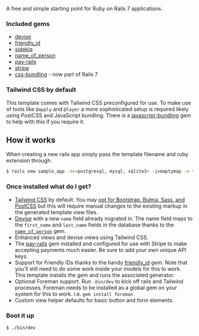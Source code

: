 A free and simple starting point for Ruby on Rails 7 applications.

### Included gems

- [devise](https://github.com/plataformatec/devise)
- [friendly_id](https://github.com/norman/friendly_id)
- [sidekiq](https://github.com/mperham/sidekiq)
- [name_of_person](https://github.com/basecamp/name_of_person)
- [pay-rails](https://github.com/pay-rails/pay)
- [stripe](https://github.com/stripe/stripe-ruby)
- [css-bundling](https://github.com/rails/cssbundling-rails) - now part of Rails 7

### Tailwind CSS by default

This template comes with Tailwind CSS preconfigured for use. To make use of tools like `@apply` and `@layer` a more sophisticated setup is required likely using PostCSS and JavaScript bundling. There is a [javascript-bundling](https://github.com/rails/jsbundling-rails) gem to help with this if you require it.

## How it works

When creating a new rails app simply pass the template filename and ruby extension through.

```bash
$ rails new sample_app -d=<postgresql, mysql, sqlite3> -j=emptymap -m template.rb
```

### Once installed what do I get?

- [Tailwind CSS](https://tailwind.com) by default. You may [opt for Bootstrap, Bulma, Sass, and PostCSS](https://github.com/rails/cssbundling-rails#installation) but this will require manual changes to the existing markup in the generated template view files.
- [Devise](https://github.com/plataformatec/devise) with a new `name` field already migrated in. The name field maps to the `first_name` and `last_name` fields in the database thanks to the [`name_of_person`](https://github.com/basecamp/name_of_person) gem.
- Enhanced views and devise views using Tailwind CSS.
- The [pay-rails](https://github.com/pay-rails/pay) gem installed and configured for use with Stripe to make accepting payments much easier. Be sure to add your own unique API keys.
- Support for Friendly IDs thanks to the handy [friendly_id](https://github.com/norman/friendly_id) gem. Note that you'll still need to do some work inside your models for this to work. This template installs the gem and runs the associated generator.
- Optional Foreman support. Run `.bin/dev` to kick off rails and Tailwind processes. Foreman needs to be installed as a global gem on your system for this to work. i.e. `gem install foreman`
- Custom view helper defaults for basic button and form elements.

### Boot it up

`$ ./bin/dev`

